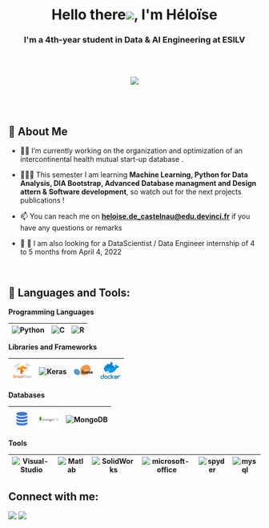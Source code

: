 <h1 align="center">Hello there<img src="https://raw.githubusercontent.com/MartinHeinz/MartinHeinz/master/wave.gif" width="30px">, I'm Héloïse</h1>
<h3 align="center">I'm a 4th-year student in Data & AI Engineering at ESILV </h3>

<br/>
<br/>

<p align="center"><img width="300px" height="auto" src="https://miro.medium.com/max/1000/1*ZIa9aRpTfygakWYKIaiJAg.gif" height="300px"/></p>

<br/>
<br/>

##  🙋 About Me 

- 👩‍💻 I’m currently working on the organization and optimization of an intercontinental health mutual start-up database .

- 👩‍💼💼 This semester I am learning  **Machine Learning, Python for Data Analysis, DIA Bootstrap, Advanced Database managment and Design attern & Software development**, so watch out for the next projects publications ! 

- 📫 You can reach me on  **heloise.de_castelnau@edu.devinci.fr** if you have any questions or remarks

- 🤝 👀  I am also looking for a DataScientist / Data Engineer internship of 4 to 5 months from April 4, 2022 

<br/>


## 🧰 Languages and Tools:

**Programming Languages**

<img title="Python" alt="Python" width="40px" src="https://img.icons8.com/color/48/000000/python--v1.png" />|<img alt="C" title="Csharp" width="40px" src="https://img.icons8.com/color/48/000000/c-sharp-logo.png">|<img title="R" alt="R" width="40px" src="https://img.icons8.com/external-becris-flat-becris/64/000000/external-r-data-science-becris-flat-becris.png">
|--|--|--|

**Libraries and Frameworks**

<img title="TensorFlow" alt="TensorFlow" width="40px" src="https://raw.githubusercontent.com/github/explore/master/topics/tensorflow/tensorflow.png">|<img title="Keras" alt="Keras" width="40px" src="https://upload.wikimedia.org/wikipedia/commons/thumb/a/ae/Keras_logo.svg/240px-Keras_logo.svg.png">|<img title="Scikit-Learn" alt="Scikit Learn" width="40px" src="https://raw.githubusercontent.com/github/explore/master/topics/scikit-learn/scikit-learn.png">|<img title="Docker" alt="Docker" width="40px" src="https://raw.githubusercontent.com/github/explore/master/topics/docker/docker.png">
|--|--|--|--|

**Databases**

<img title="SQL" alt="SQL" width="40px" src="https://raw.githubusercontent.com/github/explore/master/topics/sql/sql.png">|<img title="MongoDB" alt="MongoDB" width="40px" src="https://raw.githubusercontent.com/github/explore/master/topics/mongodb/mongodb.png">|<img title="MongoDB" alt="MongoDB" width="40px" src="https://img.icons8.com/color/48/000000/oracle-logo.png">|  
|--|--|--|

**Tools**

<img title="Visual-Studio" alt="Visual-Studio" width="40px" src="https://img.icons8.com/fluency/48/000000/visual-studio-2019.png">|<img title="Matlab" alt="Matlab" width="40px" src="https://img.icons8.com/fluency/48/000000/matlab.png">|<img title="SolidWorks" alt="SolidWorks" width="40px" src="https://img.icons8.com/color/48/000000/solidworks.png">|<img title="microsoft-office" alt="microsoft-office" width="40px" src="https://img.icons8.com/fluency/48/000000/microsoft-office-2019.png">|<img title="spyder" alt="spyder" width="40px" src="https://img.icons8.com/fluency/48/000000/spyder-ide.png">|<img title="MySQL" alt="mysql" width="40px" src="https://img.icons8.com/color/48/000000/mysql-logo.png">
|--|--|--|--|--|--|


## Connect with me:
<p align="left">

<a href = "https://www.linkedin.com/in/h%C3%A9lo%C3%AFse-de-castelnau-/"><img src="https://img.icons8.com/windows/32/000000/linkedin.png"/></a>
<a href = "mailto:heloise.de_castelnau@edu.devinci.fr?Subject=Github%20%3A%20"><img src="https://img.icons8.com/windows/32/000000/filled-message.png"/></a>

</p>
<br/>




<!---
heloise-de-castelnau/heloise-de-castelnau is a ✨ special ✨ repository because its `README.md` (this file) appears on your GitHub profile.
You can click the Preview link to take a look at your changes.
--->
